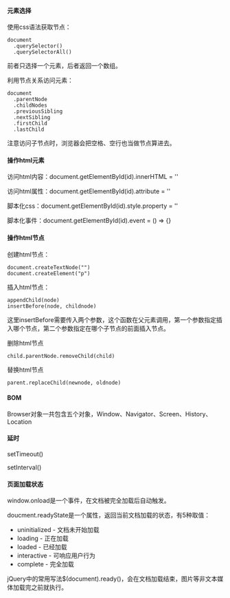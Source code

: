 #### 元素选择

使用css语法获取节点：

```
document
  .querySelector()
  .querySelectorAll()
```

前者只选择一个元素，后者返回一个数组。

利用节点关系访问元素：

```
document
  .parentNode
  .childNodes
  .previousSibling
  .nextSibling
  .firstChild
  .lastChild
```

注意访问子节点时，浏览器会把空格、空行也当做节点算进去。

#### 操作html元素

访问html内容：document.getElementById(id).innerHTML = ''

访问html属性：document.getElementById(id).attribute = ''

脚本化css：document.getElementById(id).style.property = ''

脚本化事件：document.getElementById(id).event = () => {}

#### 操作html节点

创建html节点：

    document.createTextNode("")
    document.createElement("p")

插入html节点：

    appendChild(node)
    insertBefore(node, childnode)

这里insertBefore需要传入两个参数，这个函数在父元素调用，第一个参数指定插入哪个节点，第二个参数指定在哪个子节点的前面插入节点。

删除html节点

    child.parentNode.removeChild(child)

替换html节点

    parent.replaceChild(newnode, oldnode)

#### BOM

Browser对象一共包含五个对象，Window、Navigator、Screen、History、Location

#### 延时

setTimeout()

setInterval()

#### 页面加载状态

window.onload是一个事件，在文档被完全加载后自动触发。

doucment.readyState是一个属性，返回当前文档加载的状态，有5种取值：

- uninitialized - 文档未开始加载
- loading - 正在加载
- loaded - 已经加载
- interactive - 可响应用户行为
- complete - 完全加载

jQuery中的常用写法$(document).ready()，会在文档加载结束，图片等非文本媒体加载完之前就执行。
